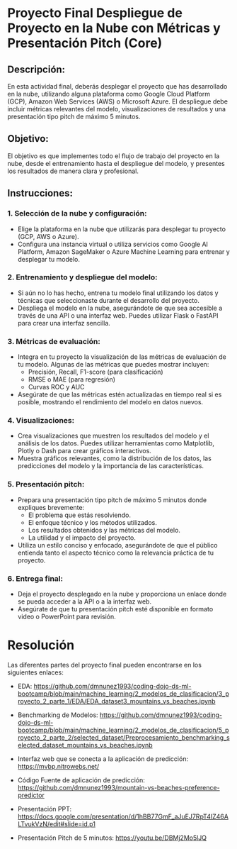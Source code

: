 # Proyecto Final Despliegue de Proyecto en la Nube con Métricas y Presentación Pitch (Core)

## Descripción:

En esta actividad final, deberás desplegar el proyecto que has desarrollado en la nube, utilizando alguna plataforma como Google Cloud Platform (GCP), Amazon Web Services (AWS) o Microsoft Azure. El despliegue debe incluir métricas relevantes del modelo, visualizaciones de resultados y una presentación tipo pitch de máximo 5 minutos.

## Objetivo:

El objetivo es que implementes todo el flujo de trabajo del proyecto en la nube, desde el entrenamiento hasta el despliegue del modelo, y presentes los resultados de manera clara y profesional.

## Instrucciones:

### 1. Selección de la nube y configuración:

- Elige la plataforma en la nube que utilizarás para desplegar tu proyecto (GCP, AWS o Azure).
- Configura una instancia virtual o utiliza servicios como Google AI Platform, Amazon SageMaker o Azure Machine Learning para entrenar y desplegar tu modelo.

### 2. Entrenamiento y despliegue del modelo:

- Si aún no lo has hecho, entrena tu modelo final utilizando los datos y técnicas que seleccionaste durante el desarrollo del proyecto.
- Despliega el modelo en la nube, asegurándote de que sea accesible a través de una API o una interfaz web. Puedes utilizar Flask o FastAPI para crear una interfaz sencilla.

### 3. Métricas de evaluación:

- Integra en tu proyecto la visualización de las métricas de evaluación de tu modelo. Algunas de las métricas que puedes mostrar incluyen:
  - Precisión, Recall, F1-score (para clasificación)
  - RMSE o MAE (para regresión)
  - Curvas ROC y AUC
- Asegúrate de que las métricas estén actualizadas en tiempo real si es posible, mostrando el rendimiento del modelo en datos nuevos.

### 4. Visualizaciones:

- Crea visualizaciones que muestren los resultados del modelo y el análisis de los datos. Puedes utilizar herramientas como Matplotlib, Plotly o Dash para crear gráficos interactivos.
- Muestra gráficos relevantes, como la distribución de los datos, las predicciones del modelo y la importancia de las características.

### 5. Presentación pitch:

- Prepara una presentación tipo pitch de máximo 5 minutos donde expliques brevemente:
  - El problema que estás resolviendo.
  - El enfoque técnico y los métodos utilizados.
  - Los resultados obtenidos y las métricas del modelo.
  - La utilidad y el impacto del proyecto.
- Utiliza un estilo conciso y enfocado, asegurándote de que el público entienda tanto el aspecto técnico como la relevancia práctica de tu proyecto.

### 6. Entrega final:

- Deja el proyecto desplegado en la nube y proporciona un enlace donde se pueda acceder a la API o a la interfaz web.
- Asegúrate de que tu presentación pitch esté disponible en formato video o PowerPoint para revisión.

# Resolución

Las diferentes partes del proyecto final pueden encontrarse en los siguientes enlaces:

- EDA: https://github.com/dmnunez1993/coding-dojo-ds-ml-bootcamp/blob/main/machine_learning/2_modelos_de_clasificacion/3_proyecto_2_parte_1/EDA/EDA_dataset3_mountains_vs_beaches.ipynb

- Benchmarking de Modelos: https://github.com/dmnunez1993/coding-dojo-ds-ml-bootcamp/blob/main/machine_learning/2_modelos_de_clasificacion/5_proyecto_2_parte_2/selected_dataset/Preprocesamiento_benchmarking_selected_dataset_mountains_vs_beaches.ipynb

- Interfaz web que se conecta a la aplicación de predicción: https://mvbp.nitrowebs.net/

- Código Fuente de aplicación de predicción: https://github.com/dmnunez1993/mountain-vs-beaches-preference-predictor

- Presentación PPT: https://docs.google.com/presentation/d/1hBB77GmF_aJuEJ7RpT4IZ46ALTvukVzN/edit#slide=id.p1

- Presentación Pitch de 5 minutos: https://youtu.be/DBMj2Mo5lJQ
